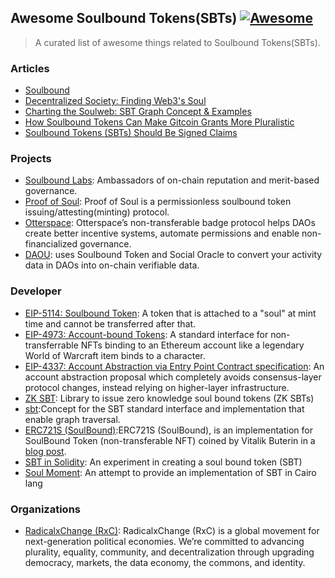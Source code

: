## Awesome Soulbound Tokens(SBTs) [![Awesome](https://cdn.rawgit.com/sindresorhus/awesome/d7305f38d29fed78fa85652e3a63e154dd8e8829/media/badge.svg)](https://github.com/sindresorhus/awesome) 

> A curated list of awesome things related to Soulbound Tokens(SBTs).

### Articles

- [Soulbound](https://vitalik.ca/general/2022/01/26/soulbound.html)
- [Decentralized Society: Finding Web3's Soul](https://papers.ssrn.com/sol3/papers.cfm?abstract_id=4105763)
- [Charting the Soulweb: SBT Graph Concept & Examples](https://mirror.xyz/nshuman.eth/PBDvwb1Vn_fonaa5xmQ5bOH-fFGQD1rgH67J-VFBGbs)
- [How Soulbound Tokens Can Make Gitcoin Grants More Pluralistic](https://gov.gitcoin.co/t/how-soulbound-tokens-can-make-gitcoin-grants-more-pluralistic/10077)
- [Soulbound Tokens (SBTs) Should Be Signed Claims](https://katelynsills.com/blockchain/soulbound-tokens/)

### Projects

- [Soulbound Labs](https://soulbound.xyz/): Ambassadors of on-chain reputation and merit-based governance.
- [Proof of Soul](https://www.proofofsoul.me/): Proof of Soul is a permissionless soulbound token issuing/attesting(minting) protocol.
- [Otterspace](https://www.otterspace.xyz/): Otterspace’s non-transferable badge protocol helps DAOs create better incentive systems, automate permissions and enable non-financialized governance.
- [DAOU](https://github.com/DAOU-IO/): uses Soulbound Token and Social Oracle to convert your activity data in DAOs into on-chain verifiable data.

### Developer

- [EIP-5114: Soulbound Token](https://eips.ethereum.org/EIPS/eip-5114): A token that is attached to a "soul" at mint time and cannot be transferred after that.
- [EIP-4973: Account-bound Tokens](https://eips.ethereum.org/EIPS/eip-4973): A standard interface for non-transferrable NFTs binding to an Ethereum account like a legendary World of Warcraft item binds to a character.
- [EIP-4337: Account Abstraction via Entry Point Contract specification](https://eips.ethereum.org/EIPS/eip-4337): An account abstraction proposal which completely avoids consensus-layer protocol changes, instead relying on higher-layer infrastructure.
- [ZK SBT](https://github.com/enricobottazzi/ZK-SBT): Library to issue zero knowledge soul bound tokens (ZK SBTs)
- [sbt](https://github.com/0xNSHuman/sbt):Concept for the SBT standard interface and implementation that enable graph traversal.
- [ERC721S (SoulBound)](https://github.com/SoulBoundProtocol/ERC721S):ERC721S (SoulBound), is an implementation for SoulBound Token (non-transferable NFT) coined by Vitalik Buterin in a [blog post](https://vitalik.ca/general/2022/01/26/soulbound.html).
- [SBT in Solidity](https://github.com/jamesbachini/Solidity-SBT-Soul-Bound-Token): An experiment in creating a soul bound token (SBT)
- [Soul Moment](https://github.com/ChecksFinance/soul-moment): An attempt to provide an implementation of SBT in Cairo lang

### Organizations

- [RadicalxChange (RxC)](https://www.radicalxchange.org/concepts/soulbound-tokens/): RadicalxChange (RxC) is a global movement for next-generation political economies. We’re committed to advancing plurality, equality, community, and decentralization through upgrading democracy, markets, the data economy, the commons, and identity.


